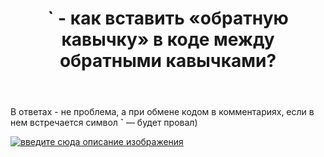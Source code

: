 ﻿---
title: "` - как вставить &#171;обратную кавычку&#187; в коде между обратными кавычками?"
se.owner.user_id: 310962
se.owner.display_name: "OPTIMUS PRIME"
se.owner.link: "https://ru.meta.stackoverflow.com/users/310962/optimus-prime"
se.link: "https://ru.meta.stackoverflow.com/questions/10789/%d0%ba%d0%b0%d0%ba-%d0%b2%d1%81%d1%82%d0%b0%d0%b2%d0%b8%d1%82%d1%8c-%d0%be%d0%b1%d1%80%d0%b0%d1%82%d0%bd%d1%83%d1%8e-%d0%ba%d0%b0%d0%b2%d1%8b%d1%87%d0%ba%d1%83-%d0%b2-%d0%ba%d0%be%d0%b4%d0%b5-%d0%bc%d0%b5%d0%b6%d0%b4%d1%83-%d0%be%d0%b1%d1%80%d0%b0%d1%82%d0%bd%d1%8b%d0%bc%d0%b8-%d0%ba%d0%b0%d0%b2%d1%8b%d1%87%d0%ba%d0%b0%d0%bc%d0%b8"
se.question_id: 10789
se.post_type: question
---
<p>В ответах - не проблема, а при обмене кодом в комментариях, если в нем встречается символ <strong>`</strong> — будет провал)</p>
<p><a href="https://i.stack.imgur.com/9yq3p.png" rel="nofollow noreferrer"><img src="https://i.stack.imgur.com/9yq3p.png" alt="введите сюда описание изображения" /></a></p>

